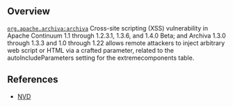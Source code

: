 ## Overview
[`org.apache.archiva:archiva`](http://search.maven.org/#search%7Cga%7C1%7Ca%3A%22archiva%22)
Cross-site scripting (XSS) vulnerability in Apache Continuum 1.1 through 1.2.3.1, 1.3.6, and 1.4.0 Beta; and Archiva 1.3.0 through 1.3.3 and 1.0 through 1.22 allows remote attackers to inject arbitrary web script or HTML via a crafted parameter, related to the autoIncludeParameters setting for the extremecomponents table.

## References
- [NVD](https://web.nvd.nist.gov/view/vuln/detail?vulnId=CVE-2011-0533)